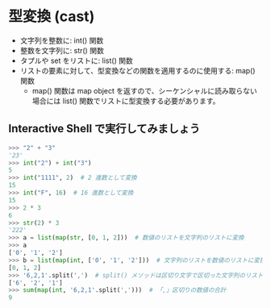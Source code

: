 # 型変換 (cast)
* 文字列を整数に: int() 関数
* 整数を文字列に: str() 関数
* タプルや set をリストに: list() 関数
* リストの要素に対して、型変換などの関数を適用するのに使用する: map() 関数
  * map() 関数は map object を返すので、シーケンシャルに読み取らない場合には list() 関数でリストに型変換する必要があります。


## Interactive Shell で実行してみましょう
```python
>>> "2" + "3"
'23'
>>> int("2") + int("3")
5
>>> int("1111", 2)  # 2 進数として変換
15
>>> int("F", 16)  # 16 進数として変換
15
>>> 2 * 3
6
>>> str(2) * 3
'222'
>>> a = list(map(str, [0, 1, 2]))  # 数値のリストを文字列のリストに変換
>>> a
['0', '1', '2']
>>> b = list(map(int, ['0', '1', '2']))  # 文字列のリストを数値のリストに変換
[0, 1, 2]
>>> '6,2,1'.split(',')  # split() メソッドは区切り文字で区切った文字列のリストを返します
['6', '2', '1']
>>> sum(map(int, '6,2,1'.split(',')))  # 「,」区切りの数値の合計
9
```